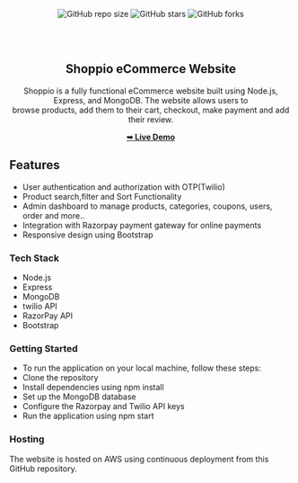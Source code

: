 

<div align="center">
  
  ![GitHub repo size](https://img.shields.io/github/repo-size/Basimohd/shoppio-ecommerce)
  ![GitHub stars](https://img.shields.io/github/stars/Basimohd/shoppio-ecommerce?style=social)
  ![GitHub forks](https://img.shields.io/github/forks/Basimohd/shoppio-ecommerce?style=social)

  <br />
  <br />

  <h2 align="center">Shoppio eCommerce Website</h2>

Shoppio is a fully functional eCommerce website built using Node.js, Express, and MongoDB. The website allows users to <br> browse products, add them to their cart, checkout, make payment and add their review.

  <a href="https://shoppio.site"><strong>➥ Live Demo</strong></a>

</div>



## Features
- User authentication and authorization with OTP(Twilio) <br>
- Product search,filter and Sort Functionality <br>
- Admin dashboard to manage products, categories, coupons, users, order and more.. <br>
- Integration with Razorpay payment gateway for online payments <br>
- Responsive design using Bootstrap <br>

### Tech Stack
- Node.js
- Express
- MongoDB
- twilio API
- RazorPay API
- Bootstrap

### Getting Started
- To run the application on your local machine, follow these steps:
- Clone the repository
- Install dependencies using npm install
- Set up the MongoDB database
- Configure the Razorpay and Twilio API keys
- Run the application using npm start

### Hosting
The website is hosted on AWS using continuous deployment from this GitHub repository.

